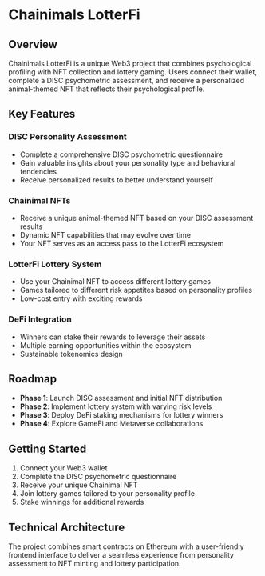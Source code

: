 # Chainimals LotterFi

## Overview
Chainimals LotterFi is a unique Web3 project that combines psychological profiling with NFT collection and lottery gaming. Users connect their wallet, complete a DISC psychometric assessment, and receive a personalized animal-themed NFT that reflects their psychological profile.

## Key Features

### DISC Personality Assessment
- Complete a comprehensive DISC psychometric questionnaire
- Gain valuable insights about your personality type and behavioral tendencies
- Receive personalized results to better understand yourself

### Chainimal NFTs
- Receive a unique animal-themed NFT based on your DISC assessment results
- Dynamic NFT capabilities that may evolve over time
- Your NFT serves as an access pass to the LotterFi ecosystem

### LotterFi Lottery System
- Use your Chainimal NFT to access different lottery games
- Games tailored to different risk appetites based on personality profiles
- Low-cost entry with exciting rewards

### DeFi Integration
- Winners can stake their rewards to leverage their assets
- Multiple earning opportunities within the ecosystem
- Sustainable tokenomics design

## Roadmap

- **Phase 1**: Launch DISC assessment and initial NFT distribution
- **Phase 2**: Implement lottery system with varying risk levels
- **Phase 3**: Deploy DeFi staking mechanisms for lottery winners
- **Phase 4**: Explore GameFi and Metaverse collaborations

## Getting Started

1. Connect your Web3 wallet
2. Complete the DISC psychometric questionnaire
3. Receive your unique Chainimal NFT
4. Join lottery games tailored to your personality profile
5. Stake winnings for additional rewards

## Technical Architecture

The project combines smart contracts on Ethereum with a user-friendly frontend interface to deliver a seamless experience from personality assessment to NFT minting and lottery participation.
